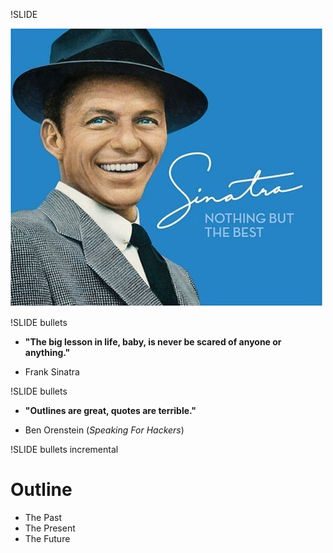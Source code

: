 !SLIDE

![sinatra](sinatra.jpg)

!SLIDE bullets

* **"The big lesson in life, baby, is never be scared of anyone or anything."**

* Frank Sinatra

!SLIDE bullets

* **"Outlines are great, quotes are terrible."**

* Ben Orenstein (*Speaking For Hackers*)

!SLIDE bullets incremental

# Outline #

* The Past
* The Present
* The Future
